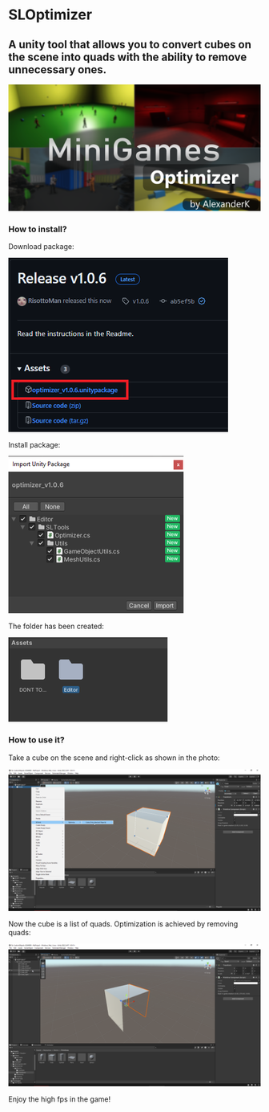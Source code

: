 # SLOptimizer
## A unity tool that allows you to convert cubes on the scene into quads with the ability to remove unnecessary ones.

![Logo](https://github.com/RisottoMan/SLOptimizer/blob/main/Photo/Logo.png)

### How to install?
Download package:

![Logo](https://github.com/RisottoMan/SLOptimizer/blob/main/Photo/Install.png)

Install package:

![Logo](https://github.com/RisottoMan/SLOptimizer/blob/main/Photo/Package.png)

The folder has been created:

![Logo](https://github.com/RisottoMan/SLOptimizer/blob/main/Photo/Foldier.png)

### How to use it?
Take a cube on the scene and right-click as shown in the photo:

![Logo](https://github.com/RisottoMan/SLOptimizer/blob/main/Photo/Using.png)

Now the cube is a list of quads. Optimization is achieved by removing quads:

![Logo](https://github.com/RisottoMan/SLOptimizer/blob/main/Photo/Optimized.png)

Enjoy the high fps in the game!
